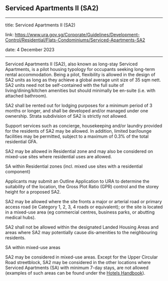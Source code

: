 ## Serviced Apartments II (SA2)

---

title: Serviced Apartments II (SA2)

link: https://www.ura.gov.sg/Corporate/Guidelines/Development-Control/Residential/Flats-Condominiums/Serviced-Apartments-SA2

date: 4 December 2023

---

Serviced Apartments II (SA2), also known as long-stay Serviced Apartments, is a pilot housing typology for occupants seeking long-term rental accommodation. Being a pilot, flexibility is allowed in the design of SA2 units as long as they achieve a global average unit size of 35 sqm nett. SA2 units need not be self-contained with the full suite of living/dining/kitchen amenities but should minimally be en-suite (i.e. with attached bathroom).

SA2 shall be rented out for lodging purposes for a minimum period of 3 months or longer, and shall be developed and/or managed under one ownership. Strata subdivision of SA2 is strictly not allowed.

Support services such as concierge, housekeeping and/or laundry provided for the residents of SA2 may be allowed. In addition, limited bar/lounge facilities may be permitted, subject to a maximum of 0.3% of the total residential GFA.

SA2 may be allowed in Residential zone and may also be considered on mixed-use sites where residential uses are allowed.

SA within Residential zones (incl. mixed use sites with a residential component)

Applicants may submit an Outline Application to URA to determine the suitability of the location, the Gross Plot Ratio (GPR) control and the storey height for a proposed SA2.

SA2 may be allowed where the site fronts a major or arterial road or primary access road (ie Category 1, 2, 3, 4 roads or equivalent); or the site is located in a mixed-use area (eg commercial centres, business parks, or abutting medical hubs).

SA2 shall not be allowed within the designated Landed Housing Areas and areas where SA2 may potentially cause dis-amenities to the neighbouring residents.

SA within mixed-use areas

SA2 may be considered in mixed-use areas. Except for the Upper Circular Road streetblock, SA2 may be considered in the other locations where Serviced Apartments (SA) with minimum 7-day stays, are not allowed (examples of such areas can be found under the [Hotels Handbook](https://www.ura.gov.sg/Corporate/Guidelines/Development-Control/Non-Residential/Hotel/Advisory-Notes)).
